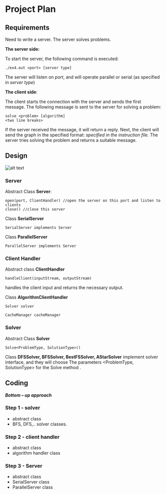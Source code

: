 # Project Plan
## Requirements
Need to write a server.
The server solves problems.

**The server side:**

To start the server, the following command is executed:

 ```
 ./ex4.out <port> [server type]
 ```

The server will listen on *port*, and will operate parallel or serial (as specified in *server type*)

**The client side**:

The client starts the connection with the server and sends the first message.
The following message is sent to the server for solving a problem:

```
solve <problem> [algorithm]
<two line breaks>
```

If the server received the message, it will return a reply. Next, the client will send the graph in the specified format: *specified in the instruction file*. 
The server tries solving the problem and returns a suitable message.

## Design

![alt text](https://github.com/yonatan-E/APproject/blob/design/absHierarchy.PNG?raw=true)

### Server

Abstract Class **Server**:

```
open(port, ClientHandler) //open the server on this port and listen to clients
close() //close this server
```

Class **SerialServer**
```
SerialServer implements Server
```

Class **ParallelServer**
```
ParallelServer implements Server
```

### Client Handler

Abstract class **ClientHandler**
```
handleClient(inputStream, outputStream) 
```
handles the client input and returns the necessary output.
  
Class **AlgorithmClientHandler**
```
Solver solver

CacheManager cacheManager
```

### Solver
Abstract Class **Solver**
```
Solve<ProblemType, SolutionType>() 
```
    
Class **DFSSolver, BFSSolver, BestFSSolver, AStarSolver** implement solver interface, and they will choose The parameters 
<ProblemType, SolutionType> for the Solve method .

## Coding

***Bottom – up approach***
	
### Step 1 -  solver
* abstract class
* BFS, DFS,.. solver classes.
  
### Step 2 - client handler
* abstract class
* algorithm handler class


### Step 3 - Server
* abstract class
* SerialServer class
* ParallelServer class






